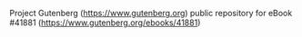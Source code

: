 Project Gutenberg (https://www.gutenberg.org) public repository for eBook #41881 (https://www.gutenberg.org/ebooks/41881)

